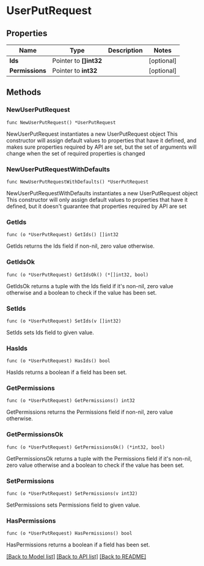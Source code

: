 # UserPutRequest

## Properties

Name | Type | Description | Notes
------------ | ------------- | ------------- | -------------
**Ids** | Pointer to **[]int32** |  | [optional] 
**Permissions** | Pointer to **int32** |  | [optional] 

## Methods

### NewUserPutRequest

`func NewUserPutRequest() *UserPutRequest`

NewUserPutRequest instantiates a new UserPutRequest object
This constructor will assign default values to properties that have it defined,
and makes sure properties required by API are set, but the set of arguments
will change when the set of required properties is changed

### NewUserPutRequestWithDefaults

`func NewUserPutRequestWithDefaults() *UserPutRequest`

NewUserPutRequestWithDefaults instantiates a new UserPutRequest object
This constructor will only assign default values to properties that have it defined,
but it doesn't guarantee that properties required by API are set

### GetIds

`func (o *UserPutRequest) GetIds() []int32`

GetIds returns the Ids field if non-nil, zero value otherwise.

### GetIdsOk

`func (o *UserPutRequest) GetIdsOk() (*[]int32, bool)`

GetIdsOk returns a tuple with the Ids field if it's non-nil, zero value otherwise
and a boolean to check if the value has been set.

### SetIds

`func (o *UserPutRequest) SetIds(v []int32)`

SetIds sets Ids field to given value.

### HasIds

`func (o *UserPutRequest) HasIds() bool`

HasIds returns a boolean if a field has been set.

### GetPermissions

`func (o *UserPutRequest) GetPermissions() int32`

GetPermissions returns the Permissions field if non-nil, zero value otherwise.

### GetPermissionsOk

`func (o *UserPutRequest) GetPermissionsOk() (*int32, bool)`

GetPermissionsOk returns a tuple with the Permissions field if it's non-nil, zero value otherwise
and a boolean to check if the value has been set.

### SetPermissions

`func (o *UserPutRequest) SetPermissions(v int32)`

SetPermissions sets Permissions field to given value.

### HasPermissions

`func (o *UserPutRequest) HasPermissions() bool`

HasPermissions returns a boolean if a field has been set.


[[Back to Model list]](../README.md#documentation-for-models) [[Back to API list]](../README.md#documentation-for-api-endpoints) [[Back to README]](../README.md)


